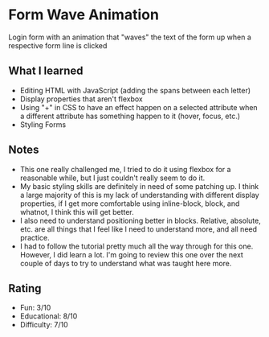 # Form Wave Animation

Login form with an animation that "waves" the text of the form up when a respective form line is clicked

## What I learned

- Editing HTML with JavaScript (adding the spans between each letter)
- Display properties that aren't flexbox
- Using "+" in CSS to have an effect happen on a selected attribute when a different attribute has something happen to it (hover, focus, etc.)
- Styling Forms

## Notes

- This one really challenged me, I tried to do it using flexbox for a reasonable while, but I just couldn't really seem to do it.
- My basic styling skills are definitely in need of some patching up. I think a large majority of this is my lack of understanding with different display properties, if I get more comfortable using inline-block, block, and whatnot, I think this will get better.
- I also need to understand positioning better in blocks. Relative, absolute, etc. are all things that I feel like I need to understand more, and all need practice.
- I had to follow the tutorial pretty much all the way through for this one. However, I did learn a lot. I'm going to review this one over the next couple of days to try to understand what was taught here more.

## Rating

- Fun: 3/10
- Educational: 8/10
- Difficulty: 7/10
